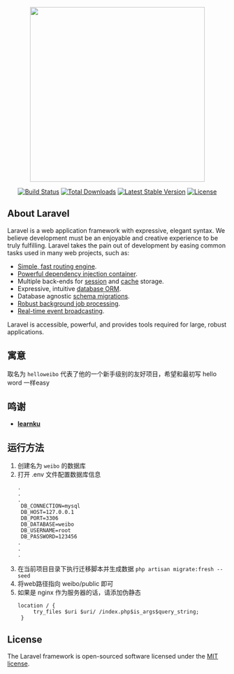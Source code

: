 <p align="center"><a href="https://laravel.com" target="_blank"><img src="https://raw.githubusercontent.com/laravel/art/master/logo-lockup/5%20SVG/2%20CMYK/1%20Full%20Color/laravel-logolockup-cmyk-red.svg" width="400"></a></p>

<p align="center">
<a href="https://travis-ci.org/laravel/framework"><img src="https://travis-ci.org/laravel/framework.svg" alt="Build Status"></a>
<a href="https://packagist.org/packages/laravel/framework"><img src="https://img.shields.io/packagist/dt/laravel/framework" alt="Total Downloads"></a>
<a href="https://packagist.org/packages/laravel/framework"><img src="https://img.shields.io/packagist/v/laravel/framework" alt="Latest Stable Version"></a>
<a href="https://packagist.org/packages/laravel/framework"><img src="https://img.shields.io/packagist/l/laravel/framework" alt="License"></a>
</p>

## About Laravel

Laravel is a web application framework with expressive, elegant syntax. We believe development must be an enjoyable and creative experience to be truly fulfilling. Laravel takes the pain out of development by easing common tasks used in many web projects, such as:

- [Simple, fast routing engine](https://laravel.com/docs/routing).
- [Powerful dependency injection container](https://laravel.com/docs/container).
- Multiple back-ends for [session](https://laravel.com/docs/session) and [cache](https://laravel.com/docs/cache) storage.
- Expressive, intuitive [database ORM](https://laravel.com/docs/eloquent).
- Database agnostic [schema migrations](https://laravel.com/docs/migrations).
- [Robust background job processing](https://laravel.com/docs/queues).
- [Real-time event broadcasting](https://laravel.com/docs/broadcasting).

Laravel is accessible, powerful, and provides tools required for large, robust applications.

## 寓意
取名为 `helloweibo` 代表了他的一个新手级别的友好项目，希望和最初写 hello word 一样easy

## 鸣谢
- **[learnku](https://learnku.com/)**

## 运行方法
1. 创建名为 `weibo` 的数据库
2. 打开 .env 文件配置数据库信息
   ```
   .
   .
   .
    DB_CONNECTION=mysql
    DB_HOST=127.0.0.1
    DB_PORT=3306
    DB_DATABASE=weibo
    DB_USERNAME=root
    DB_PASSWORD=123456
   .
   .
   .
   ```
3. 在当前项目目录下执行迁移脚本并生成数据 `php artisan migrate:fresh --seed`
4. 将web路径指向 weibo/public 即可
5. 如果是 nginx 作为服务器的话，请添加伪静态
   ```nginx
   location / {  
	    try_files $uri $uri/ /index.php$is_args$query_string;  
    }  
   ```

## License

The Laravel framework is open-sourced software licensed under the [MIT license](https://opensource.org/licenses/MIT).
